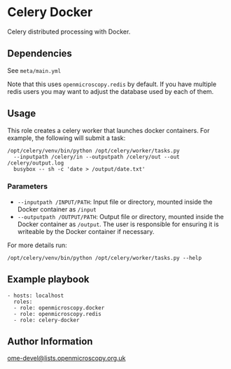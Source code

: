 Celery Docker
=============

Celery distributed processing with Docker.


Dependencies
------------

See `meta/main.yml`

Note that this uses `openmicroscopy.redis` by default.
If you have multiple redis users you may want to adjust the database used by each of them.


Usage
-----

This role creates a celery worker that launches docker containers.
For example, the following will submit a task:

    /opt/celery/venv/bin/python /opt/celery/worker/tasks.py
      --inputpath /celery/in --outputpath /celery/out --out /celery/output.log
      busybox -- sh -c 'date > /output/date.txt'

### Parameters
- `--inputpath /INPUT/PATH`: Input file or directory, mounted inside the Docker container as `/input`
- `--outputpath /OUTPUT/PATH`: Output file or directory, mounted inside the Docker container as `/output`.
  The user is responsible for ensuring it is writeable by the Docker container if necessary.

For more details run:

    /opt/celery/venv/bin/python /opt/celery/worker/tasks.py --help



Example playbook
----------------

    - hosts: localhost
      roles:
      - role: openmicroscopy.docker
      - role: openmicroscopy.redis
      - role: celery-docker


Author Information
------------------

ome-devel@lists.openmicroscopy.org.uk
